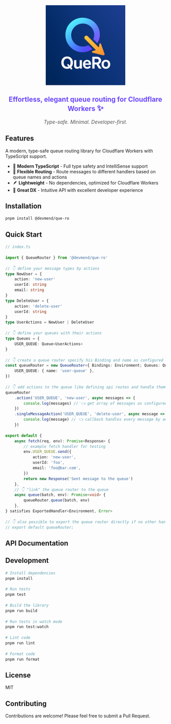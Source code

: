 <div align="center">
    <img src="https://github.com/DeVmend/QueRo/blob/main/assets/que-ro.png" width="250" height="auto" alt="Que Ro"/>
</div>
<h2 align="center" style="font-weight: 700; color: #6c47ff;">
  Effortless, elegant queue routing for Cloudflare Workers <span style="font-size:1.2em;">✨</span>
</h2>
<p align="center" style="font-size:1.1em; color: #555;">
  <em>Type-safe. Minimal. Developer-first.</em>
</p>

## Features

A modern, type-safe queue routing library for Cloudflare Workers with TypeScript support.

- 🚀 **Modern TypeScript** - Full type safety and IntelliSense support
- 🔄 **Flexible Routing** - Route messages to different handlers based on queue names and actions
- 🪶 **Lightweight** - No dependencies, optimized for Cloudflare Workers
- 📝 **Great DX** - Intuitive API with excellent developer experience

## Installation

```bash
pnpm install @devmend/que-ro
```

## Quick Start

```typescript
// index.ts

import { QueueRouter } from '@devmend/que-ro'

// 👇 define your message types by actions
type NewUser = {
    action: 'new-user'
    userId: string
    email: string
}
type DeleteUser = {
    action: 'delete-user'
    userId: string
}
type UserActions = NewUser | DeleteUser

// 👇 define your queues with their actions
type Queues = {
    USER_QUEUE: Queue<UserActions>
}

// 👇 create a queue router specify his Binding and name as configured in wrangler.json
const queueRouter = new QueueRouter<{ Bindings: Environment; Queues: Queues }>({
    USER_QUEUE: { name: 'user-queue' },
})

// 👇 add actions to the queue like defining api routes and handle them type safe
queueRouter
    .action('USER_QUEUE', 'new-user', async messages => {
        console.log(messages) // 👈 get array of messages as configured size in wrangler.json
    })
    .singleMessageAction('USER_QUEUE', 'delete-user', async message => {
        console.log(message) // 👈 callback handles every message by action on his own
    })

export default {
    async fetch(req, env): Promise<Response> {
        // example fetch handler for testing
        env.USER_QUEUE.send({
            action: 'new-user',
            userId: 'foo',
            email: 'foo@bar.com',
        })
        return new Response('Sent message to the queue')
    },
    // 👇 "link" the queue router to the queue
    async queue(batch, env): Promise<void> {
        queueRouter.queue(batch, env)
    },
} satisfies ExportedHandler<Environment, Error>

// 👇 also possible to export the queue router directly if no other handlers are needed
// export default queueRouter;
```

## API Documentation

## Development

```bash
# Install dependencies
pnpm install

# Run tests
pnpm test

# Build the library
pnpm run build

# Run tests in watch mode
pnpm run test:watch

# Lint code
pnpm run lint

# Format code
pnpm run format
```

## License

MIT

## Contributing

Contributions are welcome! Please feel free to submit a Pull Request.
